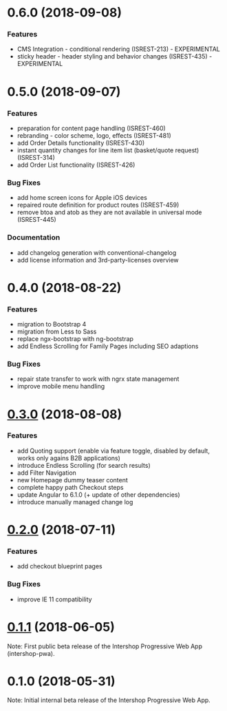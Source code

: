 # 0.6.0 (2018-09-08)

### Features

* CMS Integration - conditional rendering (ISREST-213) - EXPERIMENTAL
* sticky header - header styling and behavior changes (ISREST-435) - EXPERIMENTAL


# 0.5.0 (2018-09-07)

### Features

* preparation for content page handling (ISREST-460)
* rebranding - color scheme, logo, effects (ISREST-481)
* add Order Details functionality (ISREST-430)
* instant quantity changes for line item list (basket/quote request) (ISREST-314)
* add Order List functionality (ISREST-426)

### Bug Fixes

* add home screen icons for Apple iOS devices
* repaired route definition for product routes (ISREST-459)
* remove btoa and atob as they are not available in universal mode (ISREST-445)

### Documentation

* add changelog generation with conventional-changelog
* add license information and 3rd-party-licenses overview


# 0.4.0 (2018-08-22)

### Features

* migration to Bootstrap 4
* migration from Less to Sass
* replace ngx-bootstrap with ng-bootstrap
* add Endless Scrolling for Family Pages including SEO adaptions

### Bug Fixes

* repair state transfer to work with ngrx state management
* improve mobile menu handling


# [0.3.0](https://repository.intershop.de//releases/com/intershop/public/source/intershop-pwa/0.3.0/) (2018-08-08)

### Features

* add Quoting support (enable via feature toggle, disabled by default, works only agains B2B applications)
* introduce Endless Scrolling (for search results)
* add Filter Navigation
* new Homepage dummy teaser content
* complete happy path Checkout steps
* update Angular to 6.1.0 (+ update of other dependencies)
* introduce manually managed change log


# [0.2.0](https://repository.intershop.de//releases/com/intershop/public/source/intershop-pwa/0.2.0/) (2018-07-11)

### Features

* add checkout blueprint pages

### Bug Fixes

* improve IE 11 compatibility


# [0.1.1](https://repository.intershop.de//releases/com/intershop/public/source/intershop-pwa/0.1.1/) (2018-06-05)

Note: First public beta release of the Intershop Progressive Web App (intershop-pwa).


# 0.1.0 (2018-05-31)

Note: Initial internal beta release of the Intershop Progressive Web App.

